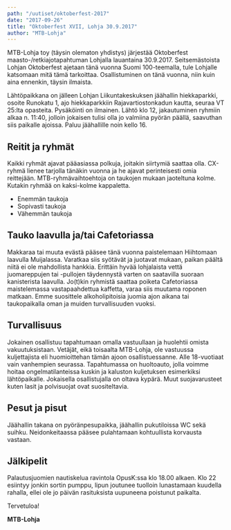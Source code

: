 ```yaml
---
path: "/uutiset/oktoberfest-2017"
date: "2017-09-26"
title: "Oktoberfest XVII, Lohja 30.9.2017"
author: "MTB-Lohja"
---
```

MTB-Lohja toy (täysin olematon yhdistys) järjestää Oktoberfest maasto-/retkiajotapahtuman Lohjalla lauantaina 30.9.2017. Seitsemästoista Lohjan Oktoberfest ajetaan tänä vuonna Suomi 100-teemalla, tule Lohjalle katsomaan mitä tämä tarkoittaa. Osallistuminen on tänä vuonna, niin kuin aina ennenkin, täysin ilmaista.

Lähtöpaikkana on jälleen Lohjan Liikuntakeskuksen jäähallin hiekkaparkki, osoite Runokatu 1, ajo hiekkaparkkiin Rajavartiostonkadun kautta, seuraa VT 25:lta opasteita. Pysäköinti on ilmainen. Lähtö klo 12, jakautuminen ryhmiin alkaa n. 11:40, jolloin jokaisen tulisi olla jo valmiina pyörän päällä, saavuthan siis paikalle ajoissa. Paluu jäähallille noin kello 16.

Reitit ja ryhmät
-----------------

Kaikki ryhmät ajavat pääasiassa polkuja, joitakin siirtymiä saattaa olla. CX-ryhmä lienee tarjolla tänäkin vuonna ja he ajavat perinteisesti omia reittejään. MTB-ryhmävaihtoehtoja on taukojen mukaan jaoteltuna kolme. Kutakin ryhmää on kaksi-kolme kappaletta.

- Enemmän taukoja
- Sopivasti taukoja
- Vähemmän taukoja


Tauko laavulla ja/tai Cafetoriassa
----------------------------------

Makkaraa tai muuta evästä pääsee tänä vuonna paistelemaan Hiihtomaan laavulla Muijalassa. Varatkaa siis syötävät ja juotavat mukaan, paikan päältä niitä ei ole mahdollista hankkia. Erittäin hyvää lohjalaista vettä juomareppujen tai -pullojen täydennystä varten on saatavilla suoraan kanisterista laavulla. Jo(t)kin ryhmistä saattaa poiketa Cafetoriassa maistelemassa vastapaahdettua kaffetta, varaa siis muutama roponen matkaan. Emme suosittele alkoholipitoisia juomia ajon aikana tai taukopaikalla oman ja muiden turvallisuuden vuoksi.

Turvallisuus
------------

Jokainen osallistuu tapahtumaan omalla vastuullaan ja huolehtii omista vakuutuksistaan. Vetäjät, eikä toisaalta MTB-Lohja, ole vastuussa kuljettajista eli huomioittehan tämän ajoon osallistuessanne. Alle 18-vuotiaat vain vanhempien seurassa. Tapahtumassa on huoltoauto, jolla voimme hoitaa ongelmatilanteissa kuskin ja kaluston kuljetuksen esimerkiksi lähtöpaikalle. Jokaisella osallistujalla on oltava kypärä. Muut suojavarusteet kuten lasit ja polvisuojat ovat suositeltavia.

Pesut ja pisut
--------------

Jäähallin takana on pyöränpesupaikka, jäähallin pukutiloissa WC sekä suihku. Neidonkeitaassa pääsee pulahtamaan kohtuullista korvausta vastaan.

Jälkipelit
----------

Palautusjuomien nautiskelua ravintola OpusK:ssa klo 18.00 alkaen. Klo 22 esiintyy jonkin sortin pumppu, lipun joutunee tuolloin lunastamaan kuudella rahalla, ellei ole jo päivän rasituksista uupuneena poistunut paikalta.

Tervetuloa!

**MTB-Lohja**